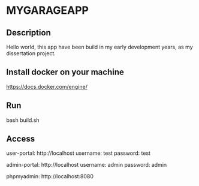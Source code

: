 ﻿# MYGARAGEAPP 

## Description
Hello world, this app have been build in my early development years, as my dissertation project.

## Install docker on your machine
https://docs.docker.com/engine/

## Run
bash build.sh

## Access

user-portal: http://localhost
username: test
password: test

admin-portal: http://localhost
username: admin
password: admin

phpmyadmin: http://localhost:8080